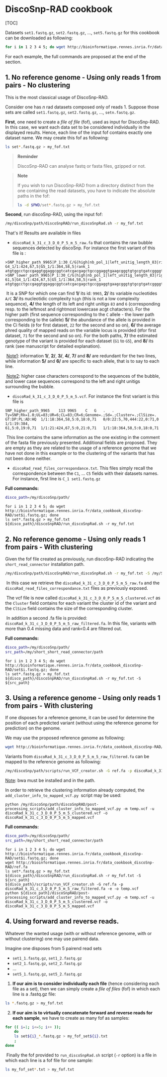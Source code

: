 # DiscoSnp-RAD cookbook

[TOC]

Datasets `set1.fastq.gz`, `set2.fastq.gz`, ..., `set5.fastq.gz`  for this cookbook can be downloaded as following: 

```bash
for i in 1 2 3 4 5; do wget http://bioinformatique.rennes.inria.fr/data_cookbook_discoSnp-RAD/set$i.fastq.gz; done
```

For each example, the full commands are proposed at the end of the section. 

## 1. No reference genome - Using only reads 1 from pairs - No clustering

This is the most classical usage of DiscoSnp-RAD. 

Consider one has $n$ rad datasets composed only of reads 1. Suppose those sets are called `set1.fastq.gz`, `set2.fastq.gz`, ..., `setn.fastq.gz`.

**First**, one need to create a *file of file* (fof), used as input for DiscoSnp-RAD. In this case, we want each data set to be considered individually in the displayed results. Hence, each line of the input fof contains exactly one dataset name. We may create this fof as following: 

```bash
ls set*.fastq.gz > my_fof.txt
```

> **Reminder**
>
> DiscoSnp-RAD can analyse fastq or fasta files, gzipped or not.

> **Note**
>
> If you wish to run DiscoSnp-RAD from a directory distinct from the one containing the read datasets, you have to indicate the absolute paths in the fof: 
>
> ```bash
> ls -d $PWD/set*.fastq.gz > my_fof.txt
> ```

**Second**, run discoSnp-RAD, using the input fof:

```bash
/my/discoSnp/path/discoSnpRAD/run_discoSnpRad.sh -r my_fof.txt 
```

That's it! Results are available in files 

* `discoRad_k_31_c_3_D_0_P_5_m_5_raw.fa` that contains the raw bubble sequences detected by discoSnp. For instance the first variant of this file is :

```
>SNP_higher_path_9965|P_1:30_C/G|high|nb_pol_1|left_unitig_length_83|right_unitig_length_6|left_contig_length_83|right_contig_length_6|C1_0|C2_22|C3_0|C4_0|C5_0|Q1_0|Q2_71|Q3_0|Q4_0|Q5_0|G1_1/1:364,58,5|G2_0/0:5,70,444|G3_1/1:384,61,5|
G4_1/1:424,67,5|G5_1/1:364,58,5|rank_1
atgtggcctgccgaggtggaggcggtcatcgacgagctgccggaggtgaagcgggtgtgcgtgatcggggtttacgacgagacCCAGGGAGATGTGCCTGGTGCCCTGGTTGTCCGGGAGGATAATGCCACTCTGACCGCACAGcaggtg
>SNP_lower_path_9965|P_1:30_C/G|high|nb_pol_1|left_unitig_length_83|right_unitig_length_6|left_contig_length_83|right_contig_length_6|C1_18|C2_0|C3_19|C4_21|C5_18|Q1_71|Q2_0|Q3_71|Q4_71|Q5_71|G1_1/1:364,58,5|G2_0/0:5,70,444|G3_1/1:384,
61,5|G4_1/1:424,67,5|G5_1/1:364,58,5|rank_1
atgtggcctgccgaggtggaggcggtcatcgacgagctgccggaggtgaagcgggtgtgcgtgatcggggtttacgacgagacCCAGGGAGATGTGCCTGGTGCCCTGGTTGTGCGGGAGGATAATGCCACTCTGACCGCACAGcaggtg
```

​	It is a SNP for which one can find **1/** its id: `9965`, **2/** its variable nucleotides `A/C` **3/** its nucleotidic complexity `high` (this is not a low complexity sequence), **4/** the length of its left and right unitigs `83` and `6` (corresponding resp. to the leftmost and rightmost lowercase acgt chatacters). For the higher path (first sequence corresponding to the `C` allele - the lower path corresponding to the `G`allele) **5/**  the abundance of the allele is provided in the Ci fields (`0` for first dataset, `22` for the second and so on), **6/** the average phred quality of mapped reads on the variable locus is provided (`0`for first dataset, `71` for the second and so on). For the both paths, **7/** the estimated genotype of the variant is provided for each dataset (`G1` to `G5`), and **8/** its rank (see manuscript for detailed explanation). 

​	<u>Note1</u>: information **1/**, **2/**, **3/**, **4/**, **7/** and **8/** are redundant for the two lines, while information **5/** and **6/** are specific to each allele, that is to say to each line. 

​	<u>Note2</u>: higher case characters correspond to the sequences of the bubble, and lower case sequences correspond to the left and right unitigs surrounding the bubble. 

* `discoRad_k_31_c_3_D_0_P_5_m_5.vcf`. For instance the first variant is this file is 

```
SNP_higher_path_9965	113	9965	C	G	.	.	Ty=SNP;Rk=1.0;UL=83;UR=6;CL=83;CR=6;Genome=.;Sd=.;Cluster=.;ClSize=.	GT:DP:PL:AD:HQ	1/1:18:364,58,5:0,18:0,71	0/0:22:5,70,444:22,0:71,0	1/1:19:384,
61,5:0,19:0,71	1/1:21:424,67,5:0,21:0,71	1/1:18:364,58,5:0,18:0,71
```

​	This line contains the same information as the one existing in the comment of the fasta file previously presented. Additional fields are proposed. They are empty as they are related to the usage of a reference genome that we have not done in this example or to the clustering of the variants that has not been done neither. 

* `discoRad_read_files_correspondance.txt`. This files simply recall the correspondence between the `C1`, ... `C5` fields with their datasets names. For instance, first line is `C_1 set1.fastq.gz`



**Full commands:**

```bash
disco_path=/my/discoSnp/path/	
```

```
for i in 1 2 3 4 5; do wget http://bioinformatique.rennes.inria.fr/data_cookbook_discoSnp-RAD/set$i.fastq.gz; done
ls set*.fastq.gz > my_fof.txt
${disco_path}/discoSnpRAD/run_discoSnpRad.sh -r my_fof.txt
```



## 2. No reference genome - Using only reads 1 from pairs - With clustering

Given the fof file created as previously, run discoSnp-RAD indicating the `short_read_connector` installation path. 

 ```bash
/my/discoSnp/path/discoSnpRAD/run_discoSnpRad.sh -r my_fof.txt -S /my/SRC/path/
 ```

​	In this case we retrieve the `discoRad_k_31_c_3_D_0_P_5_m_5_raw.fa` and the `discoRad_read_files_correspondance.txt` files as previously exposed.

​	The vcf file is now called `discoRad_k_31_c_3_D_0_P_5_m_5_clustered.vcf` as the `Cluster` field contains for each variant the cluster id of the variant and the `ClSize` field contains the size of the corresponding cluster.

​	In addition a second .fa file is provided: `discoRad_k_31_c_3_D_0_P_5_m_5_raw_filtered.fa`. In this file,  variants with more than 0.4 missing data and rank<0.4 are filtered out. 

**Full commands:**

```bash
disco_path=/my/discoSnp/path/	
src_path=/my/short_short_read_connector/path
```

```
for i in 1 2 3 4 5; do wget http://bioinformatique.rennes.inria.fr/data_cookbook_discoSnp-RAD/set$i.fastq.gz; done
ls set*.fastq.gz > my_fof.txt
${disco_path}/discoSnpRAD/run_discoSnpRad.sh -r my_fof.txt -S ${src_path}
```



## 3. Using a reference genome - Using only reads 1 from pairs - With clustering

If one disposes for a reference genome, it can be used for determine the position of each predicted variant (without using the reference genome for prediction) on the genome. 

We may use the proposed reference genome as following:

```bash
wget http://bioinformatique.rennes.inria.fr/data_cookbook_discoSnp-RAD/ref.fa
```

Variants from `discoRad_k_31_c_3_D_0_P_5_m_5_raw_filtered.fa` can be mapped to the reference genome as following:

```bash
/my/discoSnp/path/scripts/run_VCF_creator.sh -G ref.fa -p discoRad_k_31_c_3_D_0_P_5_m_5_raw_filtered.fa -e -o temp.vcf
```

<u>Note</u>: bwa must be installed and in the path. 

In order to retrieve the clustering information already computed, the `add_cluster_info_to_mapped_vcf.py `script may be used:

```
python /my/discoSnp/path/discoSnpRAD/post-processing_scripts/add_cluster_info_to_mapped_vcf.py -m temp.vcf -u discoRad_k_31_c_3_D_0_P_5_m_5_clustered.vcf -o discoRad_k_31_c_3_D_0_P_5_m_5_mapped.vcf
```

**Full commands:**

```bash
disco_path=/my/discoSnp/path/	
src_path=/my/short_short_read_connector/path
```

```
for i in 1 2 3 4 5; do wget http://bioinformatique.rennes.inria.fr/data_cookbook_discoSnp-RAD/set$i.fastq.gz; done
wget http://bioinformatique.rennes.inria.fr/data_cookbook_discoSnp-RAD/ref.fa
ls set*.fastq.gz > my_fof.txt
${disco_path}/discoSnpRAD/run_discoSnpRad.sh -r my_fof.txt -S ${src_path}
${disco_path}/scripts/run_VCF_creator.sh -G ref.fa -p discoRad_k_31_c_3_D_0_P_5_m_5_raw_filtered.fa -e -o temp.vcf
python ${disco_path}/discoSnpRAD/post-processing_scripts/add_cluster_info_to_mapped_vcf.py -m temp.vcf -u discoRad_k_31_c_3_D_0_P_5_m_5_clustered.vcf -o discoRad_k_31_c_3_D_0_P_5_m_5_mapped.vcf
```



## 4. Using forward and reverse reads. 

Whatever the wanted usage (with or without reference genome, with or without clustering) one may use pairend data. 

Imagine one disposes from 5 pairend read sets

* `set1_1.fastq.gz`, `set1_2.fastq.gz`
* `set2_1.fastq.gz`, `set2_2.fastq.gz` 
* ...
* `set5_1.fastq.gz`, `set5_2.fastq.gz`



1. **If our aim is to consider individually each file** (hence considering each file as a set), then we can simply create a *file of files* (fof) in which each line is a .fastq.gz file:

```bash
ls *.fastq.gz > my_fof.txt
```

2. **If our aim is to virtually concatenate forward and reverse reads for each sample**, we have to create as many fof as samples: 

```bash
for (( i=1; i<=5; i++ ));
	do 
	ls set${i}_*.fastq.gz > my_fof_set${i}.txt
	; 
done
```

​	Finally the fof provided to `run_discoSnpRad.sh` script (`-r` option) is a file in which each line is a fof file for one sample:

```bash
ls my_fof_set*.txt > my_fof.txt
```

